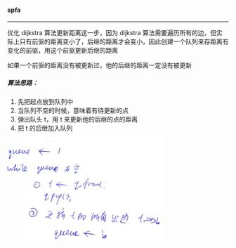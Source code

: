 #### spfa

---------

优化 dijkstra 算法更新距离这一步，因为 dijkstra 算法需要遍历所有的边，但实际上只有前驱的距离变小了，后继的距离才会变小，因此创建一个队列来存距离有变化的前驱，用这个前驱更新后继的距离

如果一个前驱的距离没有被更新过，他的后继的距离一定没有被更新

##### 算法思路：

1. 先把起点放到队列中
2. 当队列不空的时候，意味着有待更新的点
3. 弹出队头 t，用 t 来更新他的后继的点的距离
4. 把 t 的后继加入队列

<img src="https://raw.githubusercontent.com/DaoZuQieXing/Learn/main/img/算法基础课/算法基础课第三讲：搜索与图论/spfa算法思路.png" alt="system call" style="max-width: 70%">

